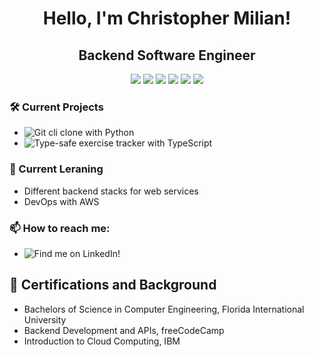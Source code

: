 <h1 align="center">
  <b>Hello, I'm Christopher Milian!</b>
</h1>

<h2 align="center">
  <b>Backend Software Engineer</b>
</h2>
<p>
<div align="center">
  <img src="https://img.shields.io/badge/-TypeScript-c58545?style=for-the-badge&logo=typescript&logoColor=c58545&labelColor=282828">
  <img src="https://img.shields.io/badge/-Python-98b982?style=for-the-badge&logo=python&logoColor=98b982&labelColor=282828">
  <img src="https://img.shields.io/badge/-Express-189bcc?style=for-the-badge&logo=express&logoColor=189bcc&labelColor=282828">
  <img src="https://img.shields.io/badge/-MongoDB-53868b?style=for-the-badge&logo=mongodb&logoColor=53868b&labelColor=282828">
  <img src="https://img.shields.io/badge/-MYSQL-ee5d6c?style=for-the-badge&logo=mysql&logoColor=ee5d6c&labelColor=282828">
  <img src="https://img.shields.io/badge/-Node-d1a01f?style=for-the-badge&logo=node.js&logoColor=d1a01f&labelColor=282828">
</div>
</p>


### 🛠️ Current Projects
- ![Git cli clone with Python](https://github.com/christophermilian/git-cli-clone-python)
- ![Type-safe exercise tracker with TypeScript](https://github.com/christophermilian/nodejs-exercise-tracker)

### 🌱 Current Leraning 
- Different backend stacks for web services
- DevOps with AWS

### 📫 How to reach me:
- ![Find me on LinkedIn!](https://www.linkedin.com/in/christophermilian/)

## 🥇 Certifications and Background
- Bachelors of Science in Computer Engineering, Florida International University
- Backend Development and APIs, freeCodeCamp
- Introduction to Cloud Computing, IBM
